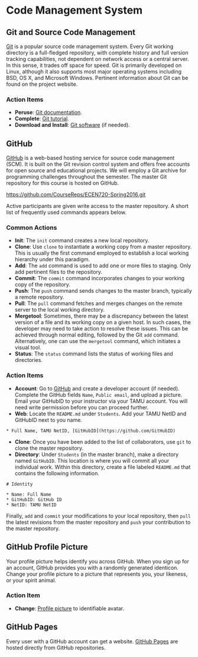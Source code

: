 # Code Management System


## Git and Source Code Management

[Git](http://git-scm.com/) is a popular source code management system.
Every Git working directory is a full-fledged repository, with complete history and full version tracking capabilities, not dependent on network access or a central server.
In this sense, it trades off space for speed.
Git is primarily developed on Linux, although it also supports most major operating systems including BSD, OS X, and Microsoft Windows.
Pertinent information about Git can be found on the project website.

### Action Items

* __Peruse__: [Git documentation](http://git-scm.com/doc/).
* __Complete__: [Git tutorial](https://try.github.io/levels/1/challenges/1).
* __Download and Install__: [Git software](http://git-scm.com/downloads) (if needed).


## GitHub

[GitHub](https://github.com/) is a web-based hosting service for source code management (SCM).
It is built on the Git revision control system and offers free accounts for open source and educational projects.
We will employ a Git archive for programming challenges throughout the semester.
The master Git repository for this course is hosted on GitHub.

https://github.com/CourseReps/ECEN720-Spring2016.git

Active participants are given write access to the master repository.
A short list of frequently used commands appears below.

### Common Actions

* __Init__:
The `init` command creates a new local repository.
* __Clone__:
Use `clone` to instantiate a working copy from a master repository.
This is usually the first command employed to establish a local working hierarchy under this paradigm.
* __Add__:
The `add` command is used to add one or more files to staging.
Only add pertinent files to the repository.
* __Commit__:
The `commit` command incorporates changes to your working copy of the repository.
* __Push__:
The `push` command sends changes to the master branch, typically a remote repository.
* __Pull__:
The `pull` command fetches and merges changes on the remote server to the local working directory.
* __Mergetool__:
Sometimes, there may be a discrepancy between the latest version of a file and its working copy on a given host.
In such cases, the developer may need to take action to resolve these issues.
This can be achieved through normal editing, followed by the Git `add` command.
Alternatively, one can use the  `mergetool` command, which initiates a visual tool.
* __Status__:
The `status` command lists the status of working files and directories.

### Action Items

* __Account__: Go to [GitHub](https://github.com/) and create a developer account (if needed).
Complete the GitHub fields `Name`, `Public email`, and upload a picture.
Email your GitHubID to your instructor via your TAMU account.
You will need write permission before you can proceed further.
* __Web__: Locate the `README.md` under `Students`.
Add your TAMU NetID and GitHubID next to you name.

```
* Full Name, TAMU NetID, [GitHubID](https://github.com/GitHubID)
```

* __Clone__: Once you have been added to the list of collaborators, use `git` to clone the master repository.
* __Directory__: Under `Students` (in the master branch), make a directory named `GitHubID`.
This location is where you will commit all your individual work.
Within this directory, create a file labeled `README.md` that contains the following information.

```
# Identity

* Name: Full Name
* GitHubID: GitHub ID
* NetID: TAMU NetID
```

Finally, `add` and `commit` your modifications to your local repository, then `pull` the latest revisions from the master repository and `push` your contribution to the master repository.


## GitHub Profile Picture

Your profile picture helps identify you across GitHub.
When you sign up for an account, GitHub provides you with a randomly generated identicon.
Change your profile picture to a picture that represents you, your likeness, or your spirit animal.

### Action Item

* __Change__: [Profile picture](https://help.github.com/articles/how-do-i-set-up-my-profile-picture/) to identifiable avatar.


## GitHub Pages

Every user with a GitHub account can get a website.
[GitHub Pages](https://pages.github.com/) are hosted directly from GitHub repositories.


